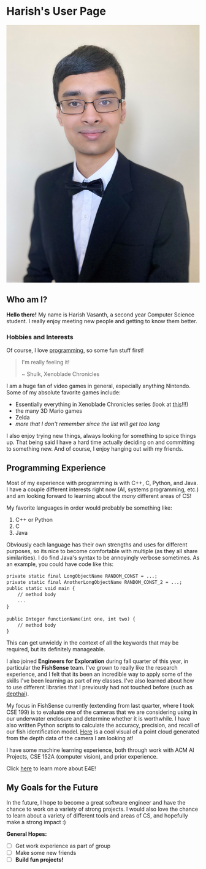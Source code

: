 # Harish's User Page
![Picture of Hrish](HarishSeniorPhoto.jpg)

## Who am I?
**Hello there!** My name is Harish Vasanth, a second year Computer Science student. I really enjoy meeting new people and getting to know them better.

### Hobbies and Interests
Of course, I love [programming](#programming-experience), so some fun stuff first!

> I'm really feeling it!
> 
> ~ Shulk, Xenoblade Chronicles

I am a huge fan of video games in general, especially anything Nintendo. Some of my absolute favorite games include:
- Essentially everything in Xenoblade Chronicles series (look at [this](xc3image.jpg)!!!)
- the many 3D Mario games
- Zelda
- *more that I don't remember since the list will get too long*

I also enjoy trying new things, always looking for something to spice things up. That being said I have a hard time actually deciding on and committing to something new. And of course, I enjoy hanging out with my friends.

## Programming Experience
Most of my experience with programming is with C++, C, Python, and Java. I have a couple different interests right now (AI, systems programming, etc.) and am looking forward to learning about the *many* different areas of CS!

My favorite languages in order would probably be something like:
1. C++ or Python
2. C
3. Java

Obviously each language has their own strengths and uses for different purposes, so its nice to become comfortable with multiple (as they all share similarities). I do find Java's syntax to be annoyingly verbose sometimes. As an example, you could have code like this:
```
private static final LongObjectName RANDOM_CONST = ...;
private static final AnotherLongObjectName RANDOM_CONST_2 = ...;
public static void main {
    // method body
    ...
}

public Integer functionName(int one, int two) {
    // method body
} 
``` 

This can get unwieldy in the context of all the keywords that may be required, but its definitely manageable.

I also joined **Engineers for Exploration** during fall quarter of this year, in particular the **FishSense** team. I've grown to really like the research experience, and I felt that its been an incredible way to apply some of the skills I've been learning as part of my classes. I've also learned about how to use different libraries that I previously had not touched before (such as [depthai](https://docs.luxonis.com/projects/api/en/latest/)). 

My focus in FishSense currently (extending from last quarter, where I took CSE 199) is to evaluate one of the cameras that we are considering using in our underwater enclosure and determine whether it is worthwhile. I have also written Python scripts to calculate the accuracy, precision, and recall of our fish identification model. [Here](OAKDpointcloud.jpg) is a cool visual of a point cloud generated from the depth data of the camera I am looking at!

I have some machine learning experience, both through work with ACM AI Projects, CSE 152A (computer vision), and prior experience.

Click [here](https://e4e.ucsd.edu/) to learn more about E4E!

## My Goals for the Future
In the future, I hope to become a great software engineer and have the chance to work on a variety of strong projects. I would also love the chance to learn about a variety of different tools and areas of CS, and hopefully make a strong impact :)

**General Hopes:**

- [ ]  Get work experience as part of group
- [ ]  Make some new friends
- [ ]  **Build fun projects!**